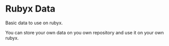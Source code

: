 # Rubyx Data

Basic data to use on rubyx.

You can store your own data on you own repository and use it on your own rubyx.